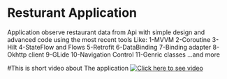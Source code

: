 # Resturant Application
Application observe restaurant data from Api with simple design and advanced code using the most recent tools Like:
1-MVVM
2-Coroutine
3-Hilt
4-StateFlow and Flows
5-Retrofit
6-DataBinding
7-Binding adapter
8-Okhttp client
9-GLide
10-Navigation Control
11-Genric classes
...and more

#This is short video about The application
[![Click here to see video](https://www.youtube.com/shorts/1XB5LQ60Vfk)](https://www.youtube.com/shorts/1XB5LQ60Vfk "Video Title")

